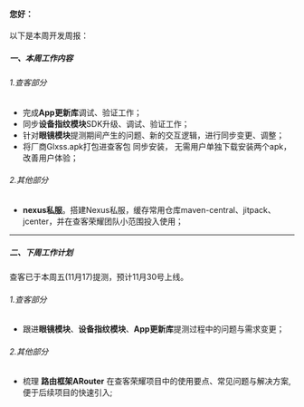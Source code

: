 

#### 您好：

以下是本周开发周报：

##### 一、本周工作内容

###### 1.查客部分

*   完成**App更新库**调试、验证工作；
*   同步**设备指纹模块**SDK升级、调试、验证工作；
*   针对**眼镜模块**提测期间产生的问题、新的交互逻辑，进行同步变更、调整；
*   将厂商Glxss.apk打包进查客包 同步安装， 无需用户单独下载安装两个apk，改善用户体验；

###### 2.其他部分

*   **nexus私服**。搭建Nexus私服，缓存常用仓库maven-central、jitpack、jcenter，并在查客荣耀团队小范围投入使用；

* * *

##### 二、下周工作计划

查客已于本周五(11月17)提测，预计11月30号上线。

###### 1.查客部分

*   跟进**眼镜模块**、**设备指纹模块**、**App更新库**提测过程中的问题与需求变更；

###### 2.其他部分

*   梳理 **路由框架ARouter** 在查客荣耀项目中的使用要点、常见问题与解决方案,便于后续项目的快速引入;​


